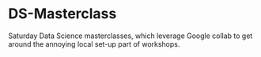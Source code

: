 # DS-Masterclass
Saturday Data Science masterclasses, which leverage Google collab to get around the annoying local set-up part of workshops. 

